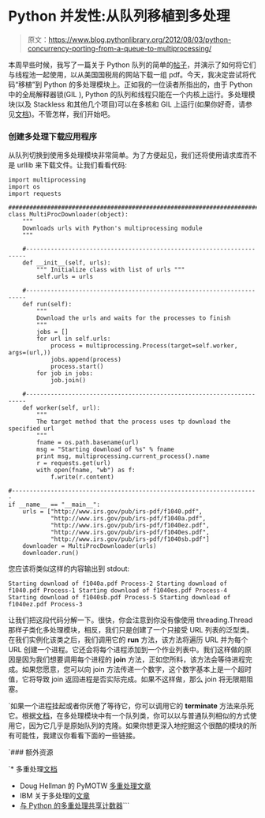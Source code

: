 # Python 并发性:从队列移植到多处理

> 原文：<https://www.blog.pythonlibrary.org/2012/08/03/python-concurrency-porting-from-a-queue-to-multiprocessing/>

本周早些时候，我写了一篇关于 Python 队列的简单的[帖子](https://www.blog.pythonlibrary.org/2012/08/01/python-concurrency-an-example-of-a-queue/)，并演示了如何将它们与线程池一起使用，以从美国国税局的网站下载一组 pdf。今天，我决定尝试将代码“移植”到 Python 的多处理模块上。正如我的一位读者所指出的，由于 Python 中的全局解释器锁(GIL ), Python 的队列和线程只能在一个内核上运行。多处理模块(以及 Stackless 和其他几个项目)可以在多核和 GIL 上运行(如果你好奇，请参见[文档](http://docs.python.org/library/multiprocessing.html))。不管怎样，我们开始吧。

### 创建多处理下载应用程序

从队列切换到使用多处理模块非常简单。为了方便起见，我们还将使用请求库而不是 urllib 来下载文件。让我们看看代码:

```
import multiprocessing
import os
import requests

########################################################################
class MultiProcDownloader(object):
    """
    Downloads urls with Python's multiprocessing module
    """

    #----------------------------------------------------------------------
    def __init__(self, urls):
        """ Initialize class with list of urls """
        self.urls = urls

    #----------------------------------------------------------------------
    def run(self):
        """
        Download the urls and waits for the processes to finish
        """
        jobs = []
        for url in self.urls:
            process = multiprocessing.Process(target=self.worker, args=(url,))
            jobs.append(process)
            process.start()
        for job in jobs:
            job.join()

    #----------------------------------------------------------------------
    def worker(self, url):
        """
        The target method that the process uses tp download the specified url
        """
        fname = os.path.basename(url)
        msg = "Starting download of %s" % fname
        print msg, multiprocessing.current_process().name
        r = requests.get(url)
        with open(fname, "wb") as f:
            f.write(r.content)

#----------------------------------------------------------------------
if __name__ == "__main__":
    urls = ["http://www.irs.gov/pub/irs-pdf/f1040.pdf",
            "http://www.irs.gov/pub/irs-pdf/f1040a.pdf",
            "http://www.irs.gov/pub/irs-pdf/f1040ez.pdf",
            "http://www.irs.gov/pub/irs-pdf/f1040es.pdf",
            "http://www.irs.gov/pub/irs-pdf/f1040sb.pdf"]
    downloader = MultiProcDownloader(urls)
    downloader.run()

```

您应该将类似这样的内容输出到 stdout:

 `Starting download of f1040a.pdf Process-2
Starting download of f1040.pdf Process-1
Starting download of f1040es.pdf Process-4
Starting download of f1040sb.pdf Process-5
Starting download of f1040ez.pdf Process-3` 

让我们把这段代码分解一下。很快，你会注意到你没有像使用 threading.Thread 那样子类化多处理模块，相反，我们只是创建了一个只接受 URL 列表的泛型类。在我们实例化该类之后，我们调用它的 **run** 方法，该方法将遍历 URL 并为每个 URL 创建一个进程。它还会将每个进程添加到一个作业列表中。我们这样做的原因是因为我们想要调用每个进程的 **join** 方法，正如您所料，该方法会等待进程完成。如果您愿意，您可以向 join 方法传递一个数字，这个数字基本上是一个超时值，它将导致 join 返回进程是否实际完成。如果不这样做，那么 join 将无限期阻塞。

 `如果一个进程挂起或者你厌倦了等待它，你可以调用它的 **terminate** 方法来杀死它。根据[文档](http://docs.python.org/library/multiprocessing.html#exchanging-objects-between-processes)，在多处理模块中有一个队列类，你可以以与普通队列相似的方式使用它，因为它几乎是原始队列的克隆。如果你想更深入地挖掘这个很酷的模块的所有可能性，我建议你看看下面的一些链接。

 `### 额外资源

 `*   多重处理[文档](docs.python.org/library/multiprocessing.html)
*   Doug Hellman 的 PyMOTW [多重处理文章](http://www.doughellmann.com/PyMOTW/multiprocessing/basics.html)
*   IBM 关于多处理的[文章](http://www.ibm.com/developerworks/aix/library/au-multiprocessing/)
*   [与 Python 的多重处理共享计数器](http://eli.thegreenplace.net/2012/01/04/shared-counter-with-pythons-multiprocessing/)```